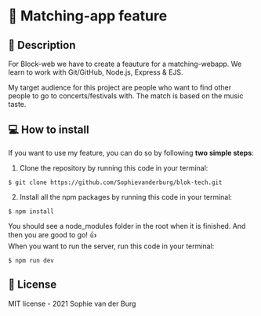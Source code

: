 # :iphone: Matching-app feature
## :musical_note: Description
For Block-web we have to create a feauture for a matching-webapp. We learn to work with Git/GitHub, Node.js, Express & EJS.

My target audience for this project are people who want to find other people to go to concerts/festivals with. The match is based on the music taste.

## :computer: How to install
If you want to use my feature, you can do so by following **two simple steps**: 
1. Clone the repository by running this code in your terminal:
```
$ git clone https://github.com/Sophievanderburg/blok-tech.git
```
2. Install all the npm packages by running this code in your terminal:
```
$ npm install
```
You should see a node_modules folder in the root when it is finished.
And then you are good to go! :thumbsup: </br>
When you want to run the server, run this code in your terminal:
```
$ npm run dev
```


## :page_facing_up: License
MIT license - 2021 Sophie van der Burg
